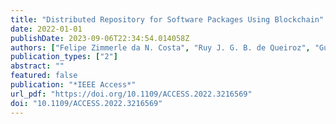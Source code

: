 ```yaml
---
title: "Distributed Repository for Software Packages Using Blockchain"
date: 2022-01-01
publishDate: 2023-09-06T22:34:54.014058Z
authors: ["Felipe Zimmerle da N. Costa", "Ruy J. G. B. de Queiroz", "Gustavo P. Bittencourt", "Leopoldo Teixeira"]
publication_types: ["2"]
abstract: ""
featured: false
publication: "*IEEE Access*"
url_pdf: "https://doi.org/10.1109/ACCESS.2022.3216569"
doi: "10.1109/ACCESS.2022.3216569"
---
```



